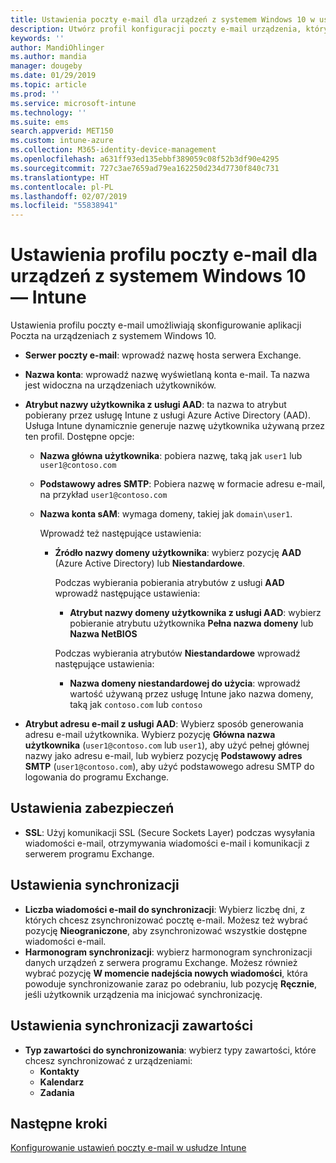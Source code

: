 ```yaml
---
title: Ustawienia poczty e-mail dla urządzeń z systemem Windows 10 w usłudze Microsoft Intune — Azure | Microsoft Docs
description: Utwórz profil konfiguracji poczty e-mail urządzenia, który korzysta z serwerów programu Exchange i pobiera atrybuty z usługi Azure Active Directory. Możesz również włączyć protokół SSL i synchronizować pocztę e-mail oraz harmonogramy na urządzeniach z systemem Windows 10 za pomocą usługi Microsoft Intune.
keywords: ''
author: MandiOhlinger
ms.author: mandia
manager: dougeby
ms.date: 01/29/2019
ms.topic: article
ms.prod: ''
ms.service: microsoft-intune
ms.technology: ''
ms.suite: ems
search.appverid: MET150
ms.custom: intune-azure
ms.collection: M365-identity-device-management
ms.openlocfilehash: a631ff93ed135ebbf389059c08f52b3df90e4295
ms.sourcegitcommit: 727c3ae7659ad79ea162250d234d7730f840c731
ms.translationtype: HT
ms.contentlocale: pl-PL
ms.lasthandoff: 02/07/2019
ms.locfileid: "55838941"
---
```

# <a name="email-profile-settings-for-devices-running-windows-10---intune"></a>Ustawienia profilu poczty e-mail dla urządzeń z systemem Windows 10 — Intune

Ustawienia profilu poczty e-mail umożliwiają skonfigurowanie aplikacji Poczta na urządzeniach z systemem Windows 10.

- **Serwer poczty e-mail**: wprowadź nazwę hosta serwera Exchange.
- **Nazwa konta**: wprowadź nazwę wyświetlaną konta e-mail. Ta nazwa jest widoczna na urządzeniach użytkowników.
- **Atrybut nazwy użytkownika z usługi AAD**: ta nazwa to atrybut pobierany przez usługę Intune z usługi Azure Active Directory (AAD). Usługa Intune dynamicznie generuje nazwę użytkownika używaną przez ten profil. Dostępne opcje:
  - **Nazwa główna użytkownika**: pobiera nazwę, taką jak `user1` lub `user1@contoso.com`
  - **Podstawowy adres SMTP**: Pobiera nazwę w formacie adresu e-mail, na przykład `user1@contoso.com`
  - **Nazwa konta sAM**: wymaga domeny, takiej jak `domain\user1`.

    Wprowadź też następujące ustawienia:  
    - **Źródło nazwy domeny użytkownika**: wybierz pozycję **AAD** (Azure Active Directory) lub **Niestandardowe**.

      Podczas wybierania pobierania atrybutów z usługi **AAD** wprowadź następujące ustawienia:
      - **Atrybut nazwy domeny użytkownika z usługi AAD**: wybierz pobieranie atrybutu użytkownika **Pełna nazwa domeny** lub **Nazwa NetBIOS**

      Podczas wybierania atrybutów **Niestandardowe** wprowadź następujące ustawienia:
      - **Nazwa domeny niestandardowej do użycia**: wprowadź wartość używaną przez usługę Intune jako nazwa domeny, taką jak `contoso.com` lub `contoso`

- **Atrybut adresu e-mail z usługi AAD**: Wybierz sposób generowania adresu e-mail użytkownika. Wybierz pozycję **Główna nazwa użytkownika** (`user1@contoso.com` lub `user1`), aby użyć pełnej głównej nazwy jako adresu e-mail, lub wybierz pozycję **Podstawowy adres SMTP** (`user1@contoso.com`), aby użyć podstawowego adresu SMTP do logowania do programu Exchange.

## <a name="security-settings"></a>Ustawienia zabezpieczeń

- **SSL**: Użyj komunikacji SSL (Secure Sockets Layer) podczas wysyłania wiadomości e-mail, otrzymywania wiadomości e-mail i komunikacji z serwerem programu Exchange.

## <a name="synchronization-settings"></a>Ustawienia synchronizacji

- **Liczba wiadomości e-mail do synchronizacji**: Wybierz liczbę dni, z których chcesz zsynchronizować pocztę e-mail. Możesz też wybrać pozycję **Nieograniczone**, aby zsynchronizować wszystkie dostępne wiadomości e-mail.
- **Harmonogram synchronizacji**: wybierz harmonogram synchronizacji danych urządzeń z serwera programu Exchange. Możesz również wybrać pozycję **W momencie nadejścia nowych wiadomości**, która powoduje synchronizowanie zaraz po odebraniu, lub pozycję **Ręcznie**, jeśli użytkownik urządzenia ma inicjować synchronizację.

## <a name="content-sync-settings"></a>Ustawienia synchronizacji zawartości

- **Typ zawartości do synchronizowania**: wybierz typy zawartości, które chcesz synchronizować z urządzeniami:
  - **Kontakty**
  - **Kalendarz**
  - **Zadania**

## <a name="next-steps"></a>Następne kroki
[Konfigurowanie ustawień poczty e-mail w usłudze Intune](email-settings-configure.md)
